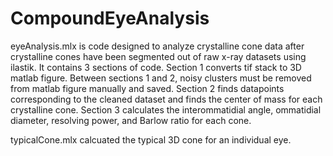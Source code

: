 # CompoundEyeAnalysis

eyeAnalysis.mlx is code designed to analyze crystalline cone data after crystalline cones have been segmented out of raw x-ray datasets using ilastik. It contains 3 sections of code. 
Section 1 converts tif stack to 3D matlab figure.
Between sections 1 and 2, noisy clusters must be removed from matlab figure manually and saved.
Section 2 finds datapoints corresponding to the cleaned dataset and finds the center of mass for each crystalline cone. 
Section 3 calculates the interommatidial angle, ommatidial diameter, resolving power, and Barlow ratio for each cone.

typicalCone.mlx calcuated the typical 3D cone for an individual eye.


 
